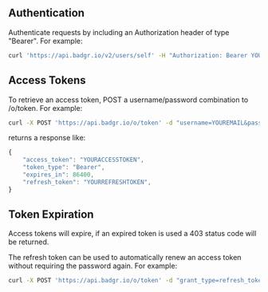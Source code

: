 ## Authentication

Authenticate requests by including an Authorization header of type "Bearer".  For example:

```bash
curl 'https://api.badgr.io/v2/users/self' -H "Authorization: Bearer YOURACCESSTOKEN"
```

## Access Tokens
To retrieve an access token, POST a username/password combination to /o/token.  For example:

```bash
curl -X POST 'https://api.badgr.io/o/token' -d "username=YOUREMAIL&password=YOURPASSWORD"
```

returns a response like:
```javascript
{
    "access_token": "YOURACCESSTOKEN",
    "token_type": "Bearer",
    "expires_in": 86400,
    "refresh_token": "YOURREFRESHTOKEN",
}
```

## Token Expiration
Access tokens will expire, if an expired token is used a 403 status code will be returned.

The refresh token can be used to automatically renew an access token without requiring the password again.  For example:

```bash
curl -X POST 'https://api.badgr.io/o/token' -d "grant_type=refresh_token&refresh_token=YOURREFRESHTOKEN"
```

